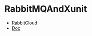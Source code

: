 # RabbitMQAndXunit

- [RabbitCloud](https://customer.cloudamqp.com/instance/)
- [Doc](https://www.rabbitmq.com/dotnet-api-guide.html)

